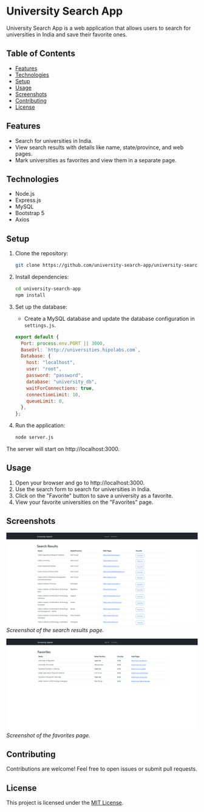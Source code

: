 # University Search App

University Search App is a web application that allows users to search for universities in India and save their favorite ones.

## Table of Contents

- [Features](#features)
- [Technologies](#technologies)
- [Setup](#setup)
- [Usage](#usage)
- [Screenshots](#screenshots)
- [Contributing](#contributing)
- [License](#license)

## Features

- Search for universities in India.
- View search results with details like name, state/province, and web pages.
- Mark universities as favorites and view them in a separate page.

## Technologies

- Node.js
- Express.js
- MySQL
- Bootstrap 5
- Axios

## Setup

1. Clone the repository:

   ```bash
   git clone https://github.com/university-search-app/university-search-app.git
   ```

2. Install dependencies:

   ```bash
   cd university-search-app
   npm install
   ```

3. Set up the database:

   - Create a MySQL database and update the database configuration in `settings.js`.

   ```js
   export default {
     Port: process.env.PORT || 3000,
     BaseUrl: `http://universities.hipolabs.com`,
     Database: {
       host: "localhost",
       user: "root",
       password: "password",
       database: "university_db",
       waitForConnections: true,
       connectionLimit: 10,
       queueLimit: 0,
     },
   };
   ```

4. Run the application:

   ```bash
   node server.js
   ```

The server will start on http://localhost:3000.

## Usage

1. Open your browser and go to http://localhost:3000.
2. Use the search form to search for universities in India.
3. Click on the "Favorite" button to save a university as a favorite.
4. View your favorite universities on the "Favorites" page.

## Screenshots

![Search Results](/screenshots/search-results.png)
_Screenshot of the search results page._

![Favorites](/screenshots/favorites.png)
_Screenshot of the favorites page._

## Contributing

Contributions are welcome! Feel free to open issues or submit pull requests.

## License

This project is licensed under the [MIT License](LICENSE).
